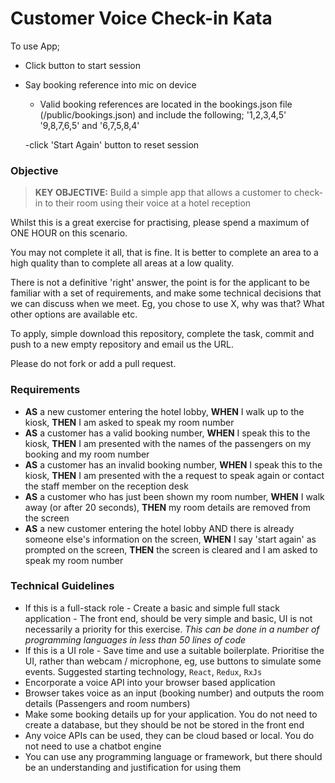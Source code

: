 # Customer Voice Check-in Kata

To use App;
- Click button to start session
- Say booking reference into mic on device
    - Valid booking references are located in the bookings.json file (/public/bookings.json) and include the following;
      '1,2,3,4,5'
      '9,8,7,6,5'
      and '6,7,5,8,4'

  -click 'Start Again' button to reset session

### Objective
> __KEY OBJECTIVE:__
> Build a simple app that allows a customer to check-in to their room using their voice at a hotel reception

Whilst this is a great exercise for practising, please spend a maximum of ONE HOUR on this scenario.

You may not complete it all, that is fine. It is better to complete an area to a high quality than to complete all areas at a low quality.

There is not a definitive 'right' answer, the point is for the applicant to be familiar with a set of requirements, and make some technical decisions that we can discuss when we meet. Eg, you chose to use X, why was that? What other options are available etc.

To apply, simple download this repository, complete the task, commit and push to a new empty repository and email us the URL.

Please do not fork or add a pull request.

### Requirements
- __AS__ a new customer entering the hotel lobby, __WHEN__ I walk up to the kiosk, __THEN__ I am asked to speak my room number
- __AS__ a customer has a valid booking number, __WHEN__ I speak this to the kiosk, __THEN__ I am presented with the names of the passengers on my booking and my room number
- __AS__ a customer has an invalid booking number, __WHEN__ I speak this to the kiosk, __THEN__ I am presented with the a request to speak again or contact the staff member on the reception desk
- __AS__ a customer who has just been shown my room number, __WHEN__ I walk away (or after 20 seconds), __THEN__ my room details are removed from the screen
- __AS__ a new customer entering the hotel lobby AND there is already someone else's information on the screen, __WHEN__ I say 'start again' as prompted on the screen, __THEN__ the screen is cleared and I am asked to speak my room number

### Technical Guidelines
- If this is a full-stack role - Create a basic and simple full stack application - The front end, should be very simple and basic, UI is not necessarily a priority for this exercise. _This can be done in a number of programming languages in less than 50 lines of code_
- If this is a UI role - Save time and use a suitable boilerplate. Prioritise the UI, rather than webcam / microphone, eg, use buttons to simulate some events. Suggested starting technology, `React`, `Redux`, `RxJs`
- Encorporate a voice API into your browser based application
- Browser takes voice as an input (booking number) and outputs the room details (Passengers and room numbers)
- Make some booking details up for your application. You do not need to create a database, but they should be not be stored in the front end
- Any voice APIs can be used, they can be cloud based or local. You do not need to use a chatbot engine
- You can use any programming language or framework, but there should be an understanding and justification for using them
